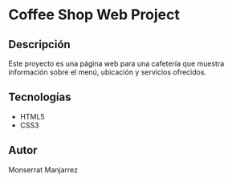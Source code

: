 # Coffee Shop Web Project

## Descripción
Este proyecto es una página web para una cafetería que muestra información sobre el menú, ubicación y servicios ofrecidos.

## Tecnologías
- HTML5
- CSS3

## Autor
Monserrat Manjarrez
